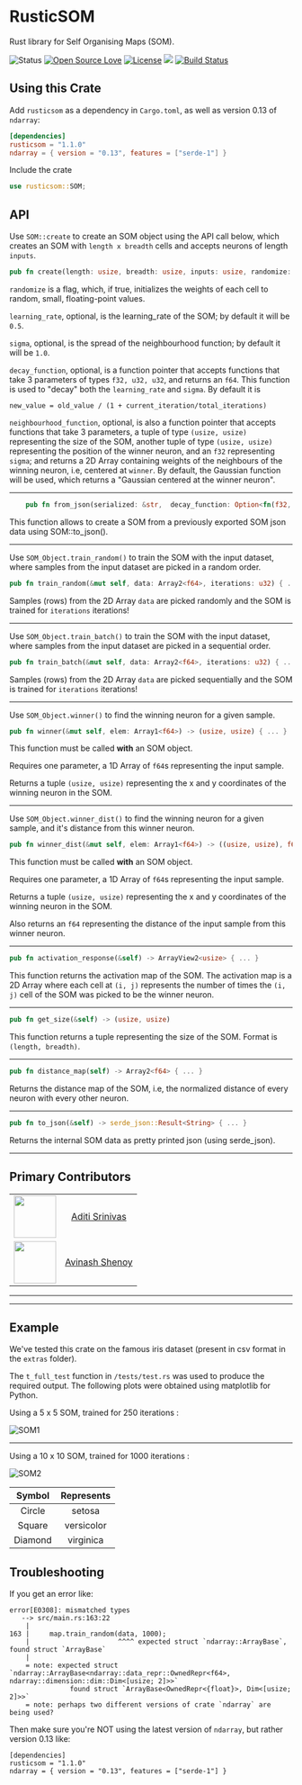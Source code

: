 # RusticSOM
Rust library for Self Organising Maps (SOM).

![Status](https://img.shields.io/badge/status-active-brightgreen.svg?style=flat)
[![Open Source Love](https://badges.frapsoft.com/os/v1/open-source.svg?v=103)]()
[![License](https://img.shields.io/badge/license-mit-brightgreen.svg?style=flat)](https://github.com/aditisrinivas97/rusticsom/blob/master/LICENSE)
[![](http://meritbadge.herokuapp.com/rusticsom)](https://crates.io/crates/rusticsom)
[![Build Status](https://travis-ci.org/avinashshenoy97/RusticSOM.svg?branch=master)](https://travis-ci.org/avinashshenoy97/RusticSOM)

## Using this Crate

Add `rusticsom` as a dependency in `Cargo.toml`, as well as version 0.13 of
`ndarray`:

```toml
[dependencies]
rusticsom = "1.1.0"
ndarray = { version = "0.13", features = ["serde-1"] }
```

Include the crate 

```rust
use rusticsom::SOM;
```

## API

Use `SOM::create` to create an SOM object using the API call below, which creates an SOM with `length x breadth` cells and accepts neurons of length `inputs`.

```rust
pub fn create(length: usize, breadth: usize, inputs: usize, randomize: bool, learning_rate: Option<f32>, sigma: Option<f32>, decay_function: Option<fn(f32, u32, u32) -> f64>, neighbourhood_function: Option<fn((usize, usize), (usize, usize), f32) -> Array2<f64>>) -> SOM { ... }
```

`randomize` is a flag, which, if true, initializes the weights of each cell to random, small, floating-point values.

`learning_rate`, optional, is the learning_rate of the SOM; by default it will be `0.5`.

`sigma`, optional, is the spread of the neighbourhood function; by default it will be `1.0`.

`decay_function`, optional, is a function pointer that accepts functions that take 3 parameters of types `f32, u32, u32`, and returns an `f64`. This function is used to "decay" both the `learning_rate` and `sigma`. By default it is

    new_value = old_value / (1 + current_iteration/total_iterations)

`neighbourhood_function`, optional, is also a function pointer that accepts functions that take 3 parameters, a tuple of type `(usize, usize)` representing the size of the SOM, another tuple of type `(usize, usize)` representing the position of the winner neuron, and an `f32` representing `sigma`; and returns a 2D Array containing weights of the neighbours of the winning neuron, i.e, centered at `winner`. By default, the Gaussian function will be used, which returns a "Gaussian centered at the winner neuron".

---

```rust
    pub fn from_json(serialized: &str,  decay_function: Option<fn(f32, u32, u32) -> f64>, neighbourhood_function: Option<fn((usize, usize), (usize, usize), f32) -> Array2<f64>>) -> serde_json::Result<SOM> { ... }
```

This function allows to create a SOM from a previously exported SOM json data using SOM::to_json().

---

Use `SOM_Object.train_random()` to train the SOM with the input dataset, where samples from the input dataset are picked in a random order.

```rust
pub fn train_random(&mut self, data: Array2<f64>, iterations: u32) { ... }
```

Samples (rows) from the 2D Array `data` are picked randomly and the SOM is trained for `iterations` iterations!

---

Use `SOM_Object.train_batch()` to train the SOM with the input dataset, where samples from the input dataset are picked in a sequential order.

```rust
pub fn train_batch(&mut self, data: Array2<f64>, iterations: u32) { ... }
```

Samples (rows) from the 2D Array `data` are picked sequentially and the SOM is trained for `iterations` iterations!

---

Use `SOM_Object.winner()` to find the winning neuron for a given sample.

```rust
pub fn winner(&mut self, elem: Array1<f64>) -> (usize, usize) { ... }
```

This function must be called **with** an SOM object. 

Requires one parameter, a 1D Array of `f64`s representing the input sample. 

Returns a tuple `(usize, usize)` representing the x and y coordinates of the winning neuron in the SOM.

---

Use `SOM_Object.winner_dist()` to find the winning neuron for a given sample, and it's distance from this winner neuron.

```rust
pub fn winner_dist(&mut self, elem: Array1<f64>) -> ((usize, usize), f64) { ... }
```

This function must be called **with** an SOM object. 

Requires one parameter, a 1D Array of `f64`s representing the input sample. 

Returns a tuple `(usize, usize)` representing the x and y coordinates of the winning neuron in the SOM.

Also returns an `f64` representing the distance of the input sample from this winner neuron.

---

```rust
pub fn activation_response(&self) -> ArrayView2<usize> { ... }
```

This function returns the activation map of the SOM. The activation map is a 2D Array where each cell at `(i, j)` represents the number of times the `(i, j)` cell of the SOM was picked to be the winner neuron.

---

```rust
pub fn get_size(&self) -> (usize, usize)
```

This function returns a tuple representing the size of the SOM. Format is `(length, breadth)`.

---

```rust
pub fn distance_map(self) -> Array2<f64> { ... }
```

Returns the distance map of the SOM, i.e, the normalized distance of every neuron with every other neuron.

---

```rust
pub fn to_json(&self) -> serde_json::Result<String> { ... }
```

Returns the internal SOM data as pretty printed json (using serde_json).

---
## Primary Contributors

|   |   |
|:-:|:-:|
| <img src="https://github.com/aditisrinivas97.png" width="75"> | [Aditi Srinivas](https://github.com/aditisrinivas97) |
| <img src="https://github.com/avinashshenoy97.png" width="75"> | [Avinash Shenoy](https://github.com/avinashshenoy97) |

---

---

## Example

We've tested this crate on the famous iris dataset (present in csv format in the `extras` folder).

The `t_full_test` function in `/tests/test.rs` was used to produce the required output. The following plots were obtained using matplotlib for Python.

Using a 5 x 5 SOM, trained for 250 iterations :

![SOM1](https://github.com/avinashshenoy97/RusticSOM/blob/master/extras/5x5_250iter_random.png)

---

Using a 10 x 10 SOM, trained for 1000 iterations :

![SOM2](https://github.com/avinashshenoy97/RusticSOM/blob/master/extras/10x10_1000iter_random.png)


| Symbol | Represents |
|:-:|:-:|
|Circle|setosa|
|Square|versicolor|
|Diamond|virginica|

## Troubleshooting

If you get an error like:

```
error[E0308]: mismatched types
   --> src/main.rs:163:22
    |
163 |     map.train_random(data, 1000);
    |                      ^^^^ expected struct `ndarray::ArrayBase`, found struct `ArrayBase`
    |
    = note: expected struct `ndarray::ArrayBase<ndarray::data_repr::OwnedRepr<f64>, ndarray::dimension::dim::Dim<[usize; 2]>>`
               found struct `ArrayBase<OwnedRepr<{float}>, Dim<[usize; 2]>>`
    = note: perhaps two different versions of crate `ndarray` are being used?
```
Then make sure you're NOT using the latest version of `ndarray`, but rather
version 0.13 like:

```
[dependencies]
rusticsom = "1.1.0"
ndarray = { version = "0.13", features = ["serde-1"] }
```

